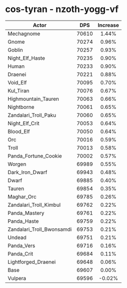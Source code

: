 # cos-tyran - nzoth-yogg-vf
| Actor | DPS | Increase |
|---|:---:|:---:|
|Mechagnome|70610|1.44%|
|Gnome|70274|0.96%|
|Goblin|70257|0.93%|
|Night_Elf_Haste|70235|0.90%|
|Human|70233|0.90%|
|Draenei|70221|0.88%|
|Void_Elf|70095|0.70%|
|Kul_Tiran|70076|0.67%|
|Highmountain_Tauren|70063|0.66%|
|Nightborne|70061|0.65%|
|Zandalari_Troll_Paku|70060|0.65%|
|Night_Elf_Crit|70053|0.64%|
|Blood_Elf|70050|0.64%|
|Orc|70016|0.59%|
|Troll|70013|0.58%|
|Panda_Fortune_Cookie|70002|0.57%|
|Worgen|69989|0.55%|
|Dark_Iron_Dwarf|69943|0.48%|
|Dwarf|69885|0.40%|
|Tauren|69854|0.35%|
|Maghar_Orc|69785|0.26%|
|Zandalari_Troll_Kimbul|69762|0.22%|
|Panda_Mastery|69761|0.22%|
|Panda_Haste|69759|0.22%|
|Zandalari_Troll_Bwonsamdi|69753|0.21%|
|Undead|69751|0.21%|
|Panda_Vers|69716|0.16%|
|Panda_Crit|69684|0.11%|
|Lightforged_Draenei|69648|0.06%|
|Base|69607|0.00%|
|Vulpera|69596|-0.02%|
